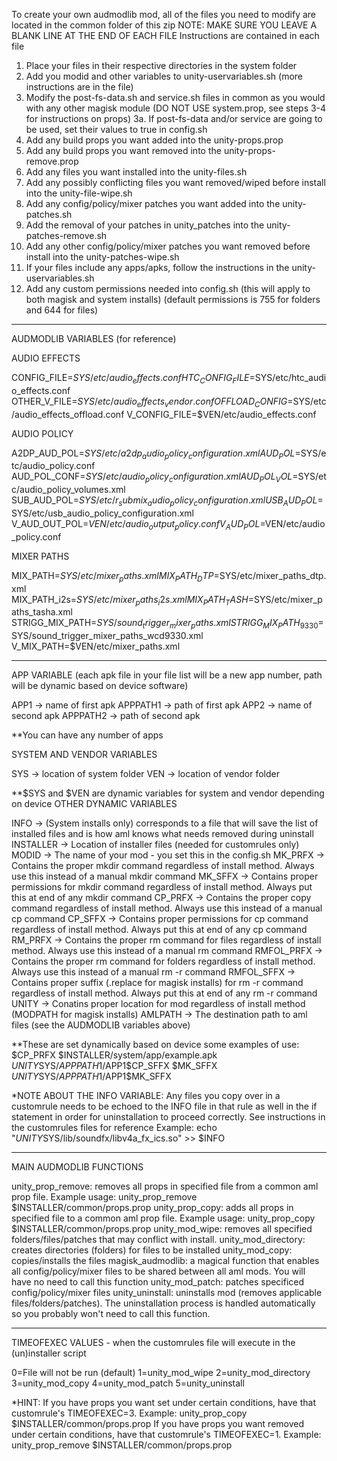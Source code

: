 To create your own audmodlib mod, all of the files you need to modify are located in the common folder of this zip
NOTE: MAKE SURE YOU LEAVE A BLANK LINE AT THE END OF EACH FILE
Instructions are contained in each file

1. Place your files in their respective directories in the system folder
2. Add you modid and other variables to unity-uservariables.sh (more instructions are in the file)
3. Modify the post-fs-data.sh and service.sh files in common as you would with any other magisk module (DO NOT USE system.prop, see steps 3-4 for instructions on props)
3a. If post-fs-data and/or service are going to be used, set their values to true in config.sh
4. Add any build props you want added into the unity-props.prop
5. Add any build props you want removed into the unity-props-remove.prop
6. Add any files you want installed into the unity-files.sh
7. Add any possibly conflicting files you want removed/wiped before install into the unity-file-wipe.sh
8. Add any config/policy/mixer patches you want added into the unity-patches.sh
9. Add the removal of your patches in unity_patches into the unity-patches-remove.sh 
10. Add any other config/policy/mixer patches you want removed before install into the unity-patches-wipe.sh
11. If your files include any apps/apks, follow the instructions in the unity-uservariables.sh
12. Add any custom permissions needed into config.sh (this will apply to both magisk and system installs) (default permissions is 755 for folders and 644 for files)
________________________________________________________________________________________________________________________________________________________________________

AUDMODLIB VARIABLES (for reference)

AUDIO EFFECTS

CONFIG_FILE=$SYS/etc/audio_effects.conf
HTC_CONFIG_FILE=$SYS/etc/htc_audio_effects.conf
OTHER_V_FILE=$SYS/etc/audio_effects_vendor.conf
OFFLOAD_CONFIG=$SYS/etc/audio_effects_offload.conf
V_CONFIG_FILE=$VEN/etc/audio_effects.conf

AUDIO POLICY

A2DP_AUD_POL=$SYS/etc/a2dp_audio_policy_configuration.xml
AUD_POL=$SYS/etc/audio_policy.conf
AUD_POL_CONF=$SYS/etc/audio_policy_configuration.xml
AUD_POL_VOL=$SYS/etc/audio_policy_volumes.xml
SUB_AUD_POL=$SYS/etc/r_submix_audio_policy_configuration.xml
USB_AUD_POL=$SYS/etc/usb_audio_policy_configuration.xml
V_AUD_OUT_POL=$VEN/etc/audio_output_policy.conf
V_AUD_POL=$VEN/etc/audio_policy.conf

MIXER PATHS

MIX_PATH=$SYS/etc/mixer_paths.xml
MIX_PATH_DTP=$SYS/etc/mixer_paths_dtp.xml
MIX_PATH_i2s=$SYS/etc/mixer_paths_i2s.xml
MIX_PATH_TASH=$SYS/etc/mixer_paths_tasha.xml
STRIGG_MIX_PATH=$SYS/sound_trigger_mixer_paths.xml
STRIGG_MIX_PATH_9330=$SYS/sound_trigger_mixer_paths_wcd9330.xml
V_MIX_PATH=$VEN/etc/mixer_paths.xml
________________________________________________________________________________________________________________________________________________________________________

APP VARIABLE (each apk file in your file list will be a new app number, path will be dynamic based on device software)

APP1 -> name of first apk
APPPATH1 -> path of first apk
APP2 -> name of second apk
APPPATH2 -> path of second apk

**You can have any number of apps

SYSTEM AND VENDOR VARIABLES

SYS -> location of system folder
VEN -> location of vendor folder

**$SYS and $VEN are dynamic variables for system and vendor depending on device
OTHER DYNAMIC VARIABLES

INFO -> (System installs only) corresponds to a file that will save the list of installed files and is how aml knows what needs removed during uninstall
INSTALLER -> Location of installer files (needed for customrules only)
MODID -> The name of your mod - you set this in the config.sh
MK_PRFX -> Contains the proper mkdir command regardless of install method. Always use this instead of a manual mkdir command
MK_SFFX -> Contains proper permissions for mkdir command regardless of install method. Always put this at end of any mkdir command
CP_PRFX -> Contains the proper copy command regardless of install method. Always use this instead of a manual cp command
CP_SFFX -> Contains proper permissions for cp command regardless of install method. Always put this at end of any cp command
RM_PRFX -> Contains the proper rm command for files regardless of install method. Always use this instead of a manual rm command
RMFOL_PRFX -> Contains the proper rm command for folders regardless of install method. Always use this instead of a manual rm -r command
RMFOL_SFFX -> Contains proper suffix (.replace for magisk installs) for rm -r command regardless of install method. Always put this at end of any rm -r command
UNITY -> Conatins proper location for mod regardless of install method (MODPATH for magisk installs)
AMLPATH -> The destination path to aml files (see the AUDMODLIB variables above)

**These are set dynamically based on device some examples of use:
$CP_PRFX $INSTALLER/system/app/example.apk $UNITY$SYS/$APPPATH1/$APP1$CP_SFFX
$MK_SFFX $UNITY$SYS/$APPPATH1/$APP1$MK_SFFX

*NOTE ABOUT THE INFO VARIABLE:
Any files you copy over in a customrule needs to be echoed to the INFO file in that rule as well in the if statement in order for uninstallation to proceed correctly.
See instructions in the customrules files for reference
Example: echo "$UNITY$SYS/lib/soundfx/libv4a_fx_ics.so" >> $INFO
________________________________________________________________________________________________________________________________________________________________________

MAIN AUDMODLIB FUNCTIONS

unity_prop_remove: removes all props in specified file from a common aml prop file. Example usage: unity_prop_remove $INSTALLER/common/props.prop
unity_prop_copy: adds all props in specified file to a common aml prop file. Example usage: unity_prop_copy $INSTALLER/common/props.prop
unity_mod_wipe: removes all specified folders/files/patches that may conflict with install.
unity_mod_directory: creates directories (folders) for files to be installed
unity_mod_copy: copies/installs the files
magisk_audmodlib: a magical function that enables all config/policy/mixer files to be shared between all aml mods. You will have no need to call this function
unity_mod_patch: patches specificed config/policy/mixer files
unity_uninstall: uninstalls mod (removes applicable files/folders/patches). The uninstallation process is handled automatically so you probably won't need to call this function.
________________________________________________________________________________________________________________________________________________________________________

TIMEOFEXEC VALUES - when the customrules file will execute in the (un)installer script

0=File will not be run (default)
1=unity_mod_wipe
2=unity_mod_directory
3=unity_mod_copy
4=unity_mod_patch
5=unity_uninstall

*HINT: If you have props you want set under certain conditions, have that customrule's TIMEOFEXEC=3. Example: unity_prop_copy $INSTALLER/common/props.prop
If you have props you want removed under certain conditions, have that customrule's TIMEOFEXEC=1. Example: unity_prop_remove $INSTALLER/common/props.prop